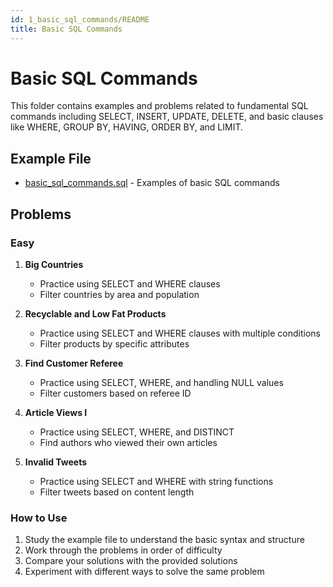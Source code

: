 ```yaml
---
id: 1_basic_sql_commands/README
title: Basic SQL Commands
---
```

# Basic SQL Commands

This folder contains examples and problems related to fundamental SQL commands including SELECT, INSERT, UPDATE, DELETE, and basic clauses like WHERE, GROUP BY, HAVING, ORDER BY, and LIMIT.

## Example File
- [basic_sql_commands.sql](basic_sql_commands.sql) - Examples of basic SQL commands

## Problems

### Easy
1. **Big Countries**
   - Practice using SELECT and WHERE clauses
   - Filter countries by area and population

2. **Recyclable and Low Fat Products**
   - Practice using SELECT and WHERE clauses with multiple conditions
   - Filter products by specific attributes

3. **Find Customer Referee**
   - Practice using SELECT, WHERE, and handling NULL values
   - Filter customers based on referee ID

4. **Article Views I**
   - Practice using SELECT, WHERE, and DISTINCT
   - Find authors who viewed their own articles

5. **Invalid Tweets**
   - Practice using SELECT and WHERE with string functions
   - Filter tweets based on content length

### How to Use
1. Study the example file to understand the basic syntax and structure
2. Work through the problems in order of difficulty
3. Compare your solutions with the provided solutions
4. Experiment with different ways to solve the same problem 
